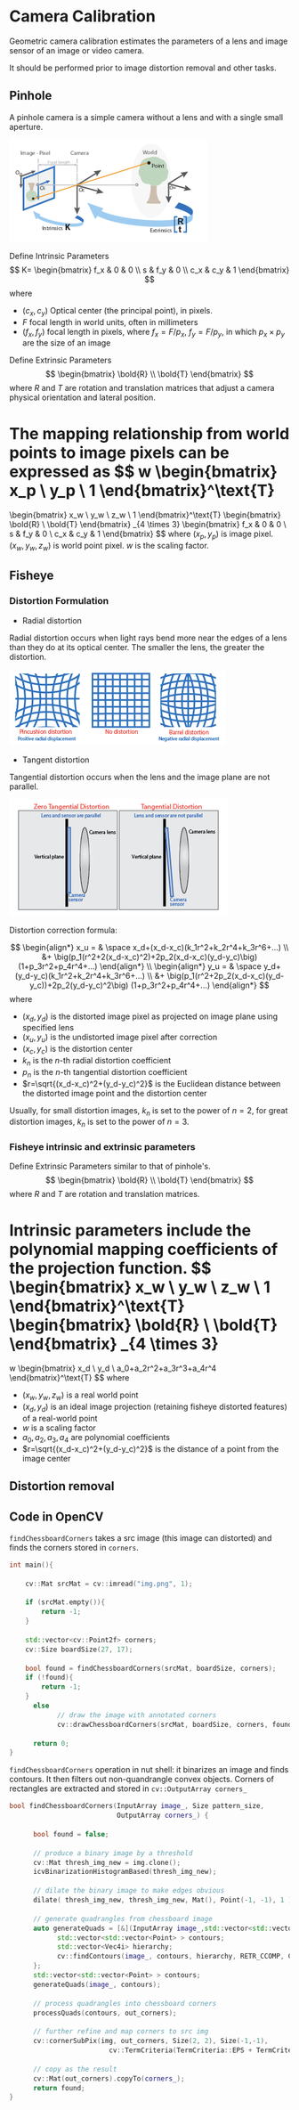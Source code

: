 # Camera Calibration

Geometric camera calibration estimates the parameters of a lens and image sensor of an image or video camera.

It should be performed prior to image distortion removal and other tasks.

## Pinhole

A pinhole camera is a simple camera without a lens and with a single small aperture.

![pinhole_img_transform](imgs/pinhole_img_transform.png "pinhole_img_transform")

Define Intrinsic Parameters
$$
K=
\begin{bmatrix}
      f_x & 0 & 0 \\
      s & f_y & 0 \\
      c_x & c_y & 1
\end{bmatrix}
$$
where 
* $(c_x, c_y)$ Optical center (the principal point), in pixels.
* $F$ focal length in world units, often in millimeters
* $(f_x, f_y)$ focal length in pixels, where $f_x=F/p_x$, $f_y=F/p_y$, in which $p_x \times p_y$ are the size of an image

Define Extrinsic Parameters
$$
\begin{bmatrix}
      \bold{R} \\
      \bold{T}
\end{bmatrix}
$$
where $R$ and $T$ are rotation and translation matrices that adjust a camera physical orientation and lateral position.

The mapping relationship from world points to image pixels can be expressed as
$$
w
\begin{bmatrix}
      x_p \\
      y_p \\
      1
\end{bmatrix}^\text{T}
=
\begin{bmatrix}
      x_w \\
      y_w \\
      z_w \\
      1
\end{bmatrix}^\text{T}
\begin{bmatrix}
      \bold{R} \\
      \bold{T}
\end{bmatrix}
_{4 \times 3}
\begin{bmatrix}
      f_x & 0 & 0 \\
      s & f_y & 0 \\
      c_x & c_y & 1
\end{bmatrix}
$$
where $(x_p, y_p)$ is image pixel. $(x_w, y_w, z_w)$ is world point pixel. $w$ is the scaling factor.

## Fisheye

### Distortion Formulation

* Radial distortion

Radial distortion occurs when light rays bend more near the edges of a lens than they do at its optical center. The smaller the lens, the greater the distortion.

![radial_distortion](imgs/radial_distortion.png "radial_distortion")

* Tangent distortion

Tangential distortion occurs when the lens and the image plane are not parallel. 

![tangent_distortion](imgs/tangent_distortion.png "tangent_distortion")

Distortion correction formula:

$$
\begin{align*}
x_u = & \space x_d+(x_d-x_c)(k_1r^2+k_2r^4+k_3r^6+...)
\\ &+ 
\big(p_1(r^2+2(x_d-x_c)^2)+2p_2(x_d-x_c)(y_d-y_c)\big)
(1+p_3r^2+p_4r^4+...)
\end{align*}
\\
\begin{align*}
y_u = & \space y_d+(y_d-y_c)(k_1r^2+k_2r^4+k_3r^6+...)
\\ &+ 
\big(p_1(r^2+2p_2(x_d-x_c)(y_d-y_c))+2p_2(y_d-y_c)^2\big)
(1+p_3r^2+p_4r^4+...)
\end{align*}
$$
where 
* $(x_d, y_d)$ is the distorted image pixel as projected on image plane using specified lens
* $(x_u, y_u)$ is the undistorted image pixel after correction
* $(x_c, y_c)$ is the distortion center
* $k_n$ is the $n$-th radial distortion coefficient
* $p_n$ is the $n$-th tangential distortion coefficient
* $r=\sqrt{(x_d-x_c)^2+(y_d-y_c)^2}$ is the Euclidean distance between the distorted image point and the distortion center

Usually, for small distortion images, $k_n$ is set to the power of $n=2$, for great distortion images, $k_n$ is set to the power of $n=3$.

### Fisheye intrinsic and extrinsic parameters

Define Extrinsic Parameters similar to that of pinhole's.
$$
\begin{bmatrix}
      \bold{R} \\
      \bold{T}
\end{bmatrix}
$$
where $R$ and $T$ are rotation and translation matrices.

Intrinsic parameters include the polynomial mapping coefficients of the projection function.
$$
\begin{bmatrix}
      x_w \\
      y_w \\
      z_w \\
      1
\end{bmatrix}^\text{T}
\begin{bmatrix}
      \bold{R} \\
      \bold{T}
\end{bmatrix}
_{4 \times 3}
=
w
\begin{bmatrix}
      x_d \\
      y_d \\
      a_0+a_2r^2+a_3r^3+a_4r^4
\end{bmatrix}^\text{T}
$$
where
* $(x_w, y_w, z_w)$ is a real world point
* $(x_d, y_d)$ is an ideal image projection (retaining fisheye distorted features) of a real-world point
* $w$ is a scaling factor
* $a_0, a_2, a_3, a_4$ are polynomial coefficients
* $r=\sqrt{(x_d-x_c)^2+(y_d-y_c)^2}$ is the distance of a point from the image center

## Distortion removal   

## Code in OpenCV

`findChessboardCorners` takes a src image (this image can distorted) and finds the corners stored in `corners`.

```cpp
int main(){

	cv::Mat srcMat = cv::imread("img.png", 1);

	if (srcMat.empty()){
		return -1;
	}

	std::vector<cv::Point2f> corners;
	cv::Size boardSize(27, 17);

	bool found = findChessboardCorners(srcMat, boardSize, corners);
	if (!found){
		return -1;
	}
      else
            // draw the image with annotated corners
            cv::drawChessboardCorners(srcMat, boardSize, corners, found);

      return 0;
}
```

`findChessboardCorners` operation in nut shell: it binarizes an image and finds contours. It then filters out non-quandrangle convex objects. Corners of rectangles are extracted and stored in `cv::OutputArray corners_`

```cpp
bool findChessboardCorners(InputArray image_, Size pattern_size,
                           OutputArray corners_) {

      bool found = false;

      // produce a binary image by a threshold
      cv::Mat thresh_img_new = img.clone();
      icvBinarizationHistogramBased(thresh_img_new); 

      // dilate the binary image to make edges obvious
      dilate( thresh_img_new, thresh_img_new, Mat(), Point(-1, -1), 1 );

      // generate quadrangles from chessboard image   
      auto generateQuads = [&](InputArray image_,std::vector<std::vector<Point> > contours) {
            std::vector<std::vector<Point> > contours;
            std::vector<Vec4i> hierarchy;
            cv::findContours(image_, contours, hierarchy, RETR_CCOMP, CHAIN_APPROX_SIMPLE);
      };
      std::vector<std::vector<Point> > contours;
      generateQuads(image_, contours);

      // process quadrangles into chessboard corners
      processQuads(contours, out_corners);

      // further refine and map corners to src img
      cv::cornerSubPix(img, out_corners, Size(2, 2), Size(-1,-1),
                         cv::TermCriteria(TermCriteria::EPS + TermCriteria::MAX_ITER, 15, 0.1));

      // copy as the result
      cv::Mat(out_corners).copyTo(corners_);
      return found;
}
```